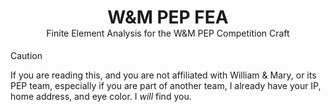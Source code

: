 <h1 style="text-align: center">
W&M PEP FEA <br/>
<span style="font-size: .5em; font-weight: 400;">Finite Element Analysis for the W&M PEP Competition Craft</span>
</h1>

> [!CAUTION]
> If you are reading this, and you are not affiliated with William & Mary, or its PEP team, especially if you are part of another team, I already have your IP, home address, and eye color. I _will_ find you.
